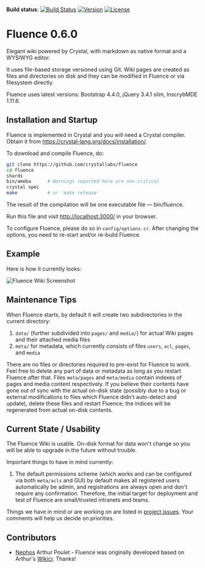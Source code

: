 **Build status**: [![Build Status](https://travis-ci.com/crystallabs/fluence.svg?branch=master)](https://travis-ci.com/crystallabs/fluence)
[![Version](https://img.shields.io/github/tag/crystallabs/fluence.svg?maxAge=360)](https://github.com/crystallabs/fluence/releases/latest)
[![License](https://img.shields.io/github/license/crystallabs/fluence.svg)](https://github.com/crystallabs/fluence/blob/master/LICENSE)

# Fluence 0.6.0

Elegant wiki powered by Crystal, with markdown as native format and a WYSIWYG editor.

It uses file-based storage versioned using Git. Wiki pages are created as files and directories on disk and they can be modified in Fluence or via filesystem directly.

Fluence uses latest versions: Bootstrap 4.4.0, jQuery 3.4.1 slim, InscrybMDE 1.11.6.

## Installation and Startup

Fluence is implemented in Crystal and you will need a Crystal compiler. Obtain it from https://crystal-lang.org/docs/installation/.

To download and compile Fluence, do:

```bash
git clone https://github.com/crystallabs/fluence
cd fluence
shards
bin/ameba      # Warnings reported here are non-critical
crystal spec
make           # or 'make release'
```

The result of the compilation will be one executable file &mdash; bin/fluence.

Run this file and visit [http://localhost:3000/](http://localhost:3000/) in your browser.

To configure Fluence, please do so in `config/options.cr`. After changing the options, you need to re-start and/or re-build Fluence.

## Example

Here is how it currently looks:

![Fluence Wiki Screenshot](https://raw.githubusercontent.com/crystallabs/fluence/master/docs/screenshot.png)

## Maintenance Tips

When Fluence starts, by default it will create two subdirectories in the current directory:

1. `data/` (further subdivided into `pages/` and `media/`) for actual Wiki pages and their attached media files
1. `meta/` for metadata, which currently consists of files `users`, `acl`, `pages`, and `media`

There are no files or directories required to pre-exist for Fluence to work. Feel free to delete any part of data or metadata as long as you restart Fluence after that.
Files `meta/pages` and `meta/media` contain indexes of pages and media content respectively. If you believe their contents have gone out of sync with the actual on-disk state (possibly due to a bug or external modifications to files which Fluence didn't auto-detect and update), delete these files and restart Fluence; the indices will be regenerated from actual on-disk contents.



## Current State / Usability

The Fluence Wiki is usable. On-disk format for data won't change so you will be able to upgrade in the future without trouble.

Important things to have in mind currently:

1. The default permissions scheme (which works and can be configured via both `meta/acls` and GUI) by default makes all registered users automatically be admin, and registrations are always open and don't require any confirmation. Therefore, the initial target for deployment and test of Fluence are small/trusted intranets and teams.

Things we have in mind or are working on are listed in [project issues](https://github.com/crystallabs/fluence/issues). Your comments will help us decide on priorities.

## Contributors

- [Nephos](https://github.com/Nephos) Arthur Poulet - Fluence was originally developed based on Arthur's [Wikicr](https://github.com/Nephos/wikicr). Thanks!
